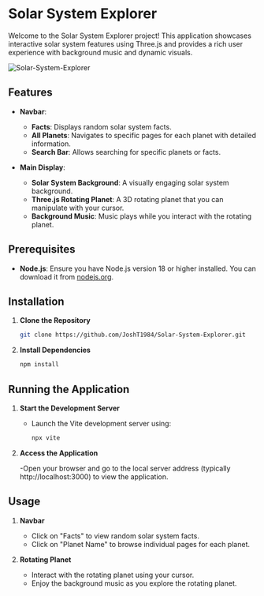# Solar System Explorer

Welcome to the Solar System Explorer project! This application showcases interactive solar system features using Three.js and provides a rich user experience with background music and dynamic visuals.


![Solar-System-Explorer](https://github.com/user-attachments/assets/65b12fd3-1767-4403-b29e-2da52697b13c)


## Features

- **Navbar**:
  - **Facts**: Displays random solar system facts.
  - **All Planets**: Navigates to specific pages for each planet with detailed information.
  - **Search Bar**: Allows searching for specific planets or facts.

- **Main Display**:
  - **Solar System Background**: A visually engaging solar system background.
  - **Three.js Rotating Planet**: A 3D rotating planet that you can manipulate with your cursor.
  - **Background Music**: Music plays while you interact with the rotating planet.

## Prerequisites

- **Node.js**: Ensure you have Node.js version 18 or higher installed. You can download it from [nodejs.org](https://nodejs.org/).

## Installation

1. **Clone the Repository**

   ```bash
   git clone https://github.com/JoshT1984/Solar-System-Explorer.git

3. **Install Dependencies**
   
   ```bash
   npm install

## Running the Application

1. **Start the Development Server**
   
   - Launch the Vite development server using:
     ```bash
     npx vite

2. **Access the Application**

   -Open your browser and go to the local server address (typically http://localhost:3000) to view the application.

## Usage

1. **Navbar**

   - Click on "Facts" to view random solar system facts.
   - Click on "Planet Name" to browse individual pages for each planet.

2. **Rotating Planet**

   - Interact with the rotating planet using your cursor.
   - Enjoy the background music as you explore the rotating planet.
   


